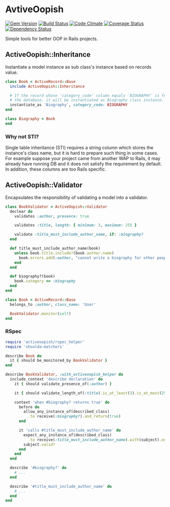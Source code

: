 # AvtiveOopish

[![Gem Version](https://badge.fury.io/rb/activeoopish.svg)](http://badge.fury.io/rb/activeoopish) [![Build Status](https://travis-ci.org/yuku-t/activeoopish.svg?branch=master)](https://travis-ci.org/yuku-t/activeoopish) [![Code Climate](https://codeclimate.com/github/yuku-t/activeoopish/badges/gpa.svg)](https://codeclimate.com/github/yuku-t/activeoopish) [![Coverage Status](https://coveralls.io/repos/yuku-t/activeoopish/badge.svg)](https://coveralls.io/r/yuku-t/activeoopish) [![Dependency Status](https://gemnasium.com/yuku-t/activeoopish.svg)](https://gemnasium.com/yuku-t/activeoopish)

Simple tools for better OOP in Rails projects.

## ActiveOopish::Inheritance

Instantiate a model instance as sub class's instance based on records value.

```rb
class Book < ActiveRecord::Base
  include ActiveOopish::Inheritance

  # If the record whose 'category_code' column equals `BIOGRAPHY` is fetched from
  # the database, it will be instantiated as Biography class instance.
  instantiate_as 'Biography', category_code: BIOGRAPHY
end

class Biography < Book
end
```

### Why not STI?

Single table inheritance (STI) requires a string column which stores the instance's class name, but it is hard to prepare such thing in some cases. For example suppose your project came from another WAP to Rails, it may already have running DB and it does not satisfy the requirement by default. In addition, these columns are too Rails specific.

## ActiveOopish::Validator

Encapsulates the responsibility of validating a model into a validator.

```rb
class BookValidator < ActiveOopish::Validator
  declear do
    validates :author, presence: true

    validates :title, length: { minimum: 3, maximum: 255 }

    validate :title_must_include_author_name, if: :biography?
  end

  def title_must_include_author_name(book)
    unless book.title.include?(book.author.name)
      book.errors.add(:author, "cannot write a biography for other people")
    end
  end

  def biography?(book)
    book.category == :biography
  end
end

class Book < ActiveRecord::Base
  belongs_to :author, class_name: 'User'

  BookValidator.monitor(self)
end
```

### RSpec

```rb
require 'activeoopish/rspec_helper'
require 'shoulda-matchers'

describe Book do
  it { should be_monitored_by BookValidator }
end

describe BookValidator, :with_activeoopish_helper do
  include_context 'describe declaration' do
    it { should validate_presence_of(:author) }

    it { should validate_length_of(:title).is_at_least(3).is_at_most(255) }

    context 'when #biography? returns true' do
      before do
        allow_any_instance_of(described_class)
          .to receive(:biography?).and_return(true)
      end

      it 'calls #title_must_include_author_name' do
        expect_any_instance_of(described_class)
          .to receive(:title_must_include_author_name).with(subject).once
        subject.valid?
      end
    end
  end

  describe '#biography?' do
    # ...
  end

  describe '#title_must_include_author_name' do
    # ...
  end
end
```
